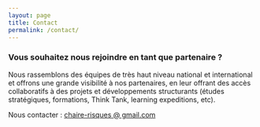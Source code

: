 ```yaml
---
layout: page
title: Contact
permalink: /contact/
---
```


### Vous souhaitez nous rejoindre en tant que partenaire ?

Nous rassemblons des équipes de très haut niveau national et international et offrons une grande visibilité à nos partenaires, en leur offrant des accès collaboratifs à des projets et développements structurants (études stratégiques, formations, Think Tank, learning expeditions, etc).

Nous contacter : [chaire-risques @ gmail.com](mailto:chaire-risques@gmail.com)
